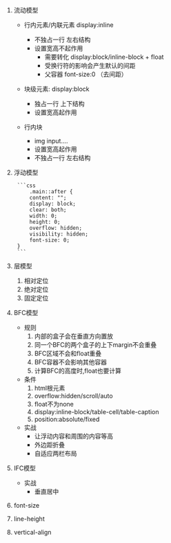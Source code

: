 1. 流动模型

    + 行内元素/内联元素  display:inline
        - 不独占一行 左右结构
        - 设置宽高不起作用 
            - 需要转化  display:block/inline-block +  float
            - 受换行符的影响会产生默认的间距 
            - 父容器 font-size:0 （去间距）
    
    + 块级元素: display:block
        - 独占一行 上下结构
        - 设置宽高起作用

    + 行内块
        - img input....
        - 设置宽高起作用
        - 不独占一行 左右结构

2. 浮动模型

        ```css
            .main::after {
            content: "";
            display: block;
            clear: both;
            width: 0;
            height: 0;
            overflow: hidden;
            visibility: hidden;
            font-size: 0;
        }
        ```

3. 层模型

    1. 相对定位
    2. 绝对定位
    3. 固定定位

4. BFC模型

    + 规则
       1. 内部的盒子会在垂直方向置放
       2. 同一个BFC的两个盒子的上下margin不会重叠
       3. BFC区域不会和float重叠
       4. BFC容器不会影响其他容器
       5. 计算BFC的高度时,float也要计算 
    + 条件
       1. html根元素 
       2. overflow:hidden/scroll/auto
       3. float不为none
       4. display:inline-block/table-cell/table-caption
       5. position:absolute/fixed  
    + 实战 
      + 让浮动内容和周围的内容等高
      + 外边距折叠
      + 自适应两栏布局 

5. IFC模型
    + 实战 
      + 垂直居中

6. font-size


7. line-height
8. vertical-align     
